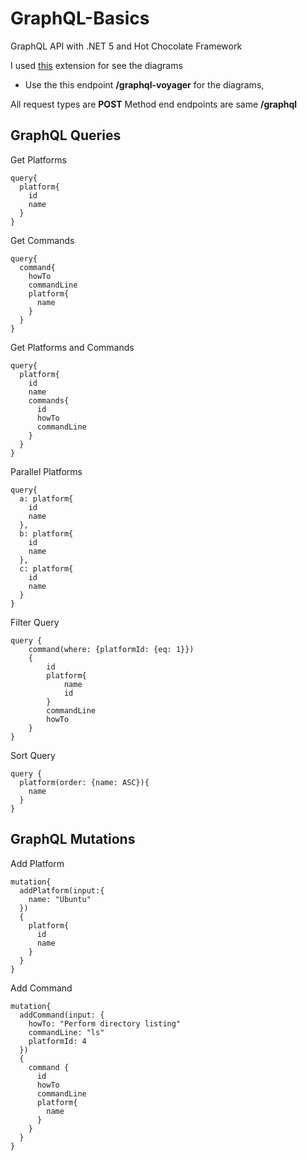 # GraphQL-Basics

GraphQL API with .NET 5 and Hot Chocolate Framework

  I used <a href="https://www.nuget.org/packages/GraphQL.Server.Ui.Voyager/">this<a> extension for see the diagrams

- Use the this endpoint **/graphql-voyager** for the diagrams,

  
  
All request types are **POST** Method end endpoints are same **/graphql**
  
## GraphQL Queries

Get Platforms                                                                   
```
query{                                            
  platform{                                        
    id                                              
    name                                                
  }
}
```
Get Commands 
```
query{
  command{
    howTo
    commandLine
    platform{
      name
    }
  }
}
```
Get Platforms and Commands
```
query{
  platform{
    id
    name
    commands{
      id
      howTo
      commandLine
    }
  }
}
```
Parallel Platforms
```
query{
  a: platform{
    id
    name
  },
  b: platform{
    id
    name
  },
  c: platform{
    id
    name
  }
}
```
Filter Query
```
query {
    command(where: {platformId: {eq: 1}})
    {
        id
        platform{
            name
            id
        }
        commandLine
        howTo
    }
}
```
Sort Query
```
query {
  platform(order: {name: ASC}){
    name
  }
}
```

## GraphQL Mutations

Add Platform
```
mutation{
  addPlatform(input:{
    name: "Ubuntu"
  })
  {
    platform{
      id
      name
    }
  }
}
```
Add Command
```
mutation{
  addCommand(input: {
    howTo: "Perform directory listing"
    commandLine: "ls"
    platformId: 4
  })
  {
    command {
      id
      howTo
      commandLine
      platform{
        name
      }
    }
  }
}
```
